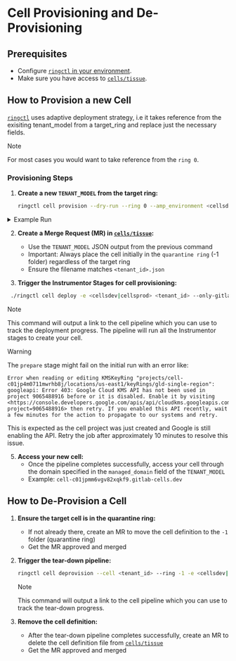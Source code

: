 # Cell Provisioning and De-Provisioning

## Prerequisites

- Configure [`ringctl` in your environment](https://gitlab.com/gitlab-com/gl-infra/ringctl#preparing-your-environment).
- Make sure you have access to [`cells/tissue`](https://ops.gitlab.net/gitlab-com/gl-infra/cells/tissue/).

## How to Provision a new Cell

[`ringctl`](https://gitlab.com/gitlab-com/gl-infra/ringctl) uses adaptive deployment strategy, i.e it takes reference from the exisiting tenant_model from a target_ring and replace just the necessary fields.

> [!note]
> For most cases you would want to take reference from the `ring 0`.

### Provisioning Steps

1. **Create a new `TENANT_MODEL` from the target ring:**

   ```bash
   ringctl cell provision --dry-run --ring 0 --amp_environment <cellsdev|cellsprod> --cell_id <cell_id>
   ```

  <details>
  <summary> Example Run </summary>

  ```bash
  ringctl cell provision --dry-run --ring 0 --amp_environment cellsdev --cell_id 134
  ```

  ```bash
  [DRY-RUN] CreateCommit - action: create - path: rings/cellsdev/-1/c01jpmm6vgv82xqkf9.json
  {
    "$schema": "https://gitlab-com.gitlab.io/gl-infra/gitlab-dedicated/tenant-model-schema/v1.62.0/tenant-model.json",
    "amp_gcp_project_id": "amp-b6f1",
    "audit_logging": false,
    "aws_account_id": "211125640907",
    "backup_region": "eu-west1",
    "byod": {
      "instance": "staging.gitlab.com"
    },
    "cells": {
      "cell_id": 134
    },
    "cloud_provider": "gcp",
    "cloudflare_waf": {
      "enabled": true,
      "migration_stage": "COMPLETE",
      "proxied": "NOT_PROXIED"
    },
    "dns_aws_account_id": "211125640907",
    "external_smtp_parameters": {
      "authentication": "login",
      "domain": "mg.staging.gitlab.com",
      "from": "gitlab@mg.gitlab.com",
      "host": "smtp.mailgun.org",
      "pool": true,
      "port": 2525,
      "reply": "noreply@staging.gitlab.com",
      "starttls": true,
      "tls": false,
      "username": "postmaster@mg.staging.gitlab.com"
    },
    "gcp_oidc_audience": "//iam.googleapis.com/projects/1002415312824/locations/global/workloadIdentityPools/gitlab-pool-oidc-amp-1290/providers/gitlab-jwt-amp-1290",
    "gcp_onboarding_state_region": "us-east1",
    "gcp_project_id": "cell-c01jpmm6vgv82xqkf9",
    "gitlab_version": "17.7.0",
    "instrumentor_version": "v16.620.1",
    "internal_reference": "cell-c01jpmm6vgv82xqkf9",
    "managed_domain": "cell-c01jpmm6vgv82xqkf9.gitlab-cells.dev",
    "perform_qa": true,
    "prerelease_version": "17.10.202503180906-6a387d336a7.c1c3e017782",
    "primary_region": "us-east1",
    "reference_architecture": "ra3k_v3",
    "reference_architecture_overlays": [],
    "sandbox_account": false,
    "service_account_impersonation_members": [],
    "site_regions": [
      "us-east1"
    ],
    "tenant_id": "c01jpmm6vgv82xqkf9",
    "use_gar_for_prerelease_image": true
  }
  ```

  </details>

2. **Create a Merge Request (MR) in [`cells/tissue`](https://ops.gitlab.net/gitlab-com/gl-infra/cells/tissue/):**
   - Use the `TENANT_MODEL` JSON output from the previous command
   - Important: Always place the cell initially in the `quarantine ring` (-1 folder) regardless of the target ring
   - Ensure the filename matches `<tenant_id>.json`

4. **Trigger the Instrumentor Stages for cell provisioning:**

  ```bash
   ./ringctl cell deploy -e <cellsdev|cellsprod> <tenant_id> --only-gitlab-upgrade=false
   ```

  > [!note]
  > This command will output a link to the cell pipeline which you can use to track the deployment progress.
  > The pipeline will run all the Instrumentor stages to create your cell.

  > [!warning]
  > The `prepare` stage might fail on the initial run with an error like:
  >
  > ```
  > Error when reading or editing KMSKeyRing "projects/cell-c01jp4m0711mwrhb8j/locations/us-east1/keyRings/gld-single-region": googleapi: Error 403: Google Cloud KMS API has not been used in project 9065488916 before or it is disabled. Enable it by visiting <https://console.developers.google.com/apis/api/cloudkms.googleapis.com/overview?project=9065488916> then retry. If you enabled this API recently, wait a few minutes for the action to propagate to our systems and retry.
  > ```
  >
  > This is expected as the cell project was just created and Google is still enabling the API.
  > Retry the job after approximately 10 minutes to resolve this issue.

5. **Access your new cell:**
   - Once the pipeline completes successfully, access your cell through the domain specified in the `managed_domain` field of the `TENANT_MODEL`
   - Example: `cell-c01jpmm6vgv82xqkf9.gitlab-cells.dev`

## How to De-Provision a Cell

1. **Ensure the target cell is in the quarantine ring:**
   - If not already there, create an MR to move the cell definition to the `-1` folder (quarantine ring)
   - Get the MR approved and merged

2. **Trigger the tear-down pipeline:**

   ```bash
   ringctl cell deprovision --cell <tenant_id> --ring -1 -e <cellsdev|cellsprod>
   ```

   > [!note]
   > This command will output a link to the cell pipeline which you can use to track the tear-down progress.

3. **Remove the cell definition:**
   - After the tear-down pipeline completes successfully, create an MR to delete the cell definition file from [`cells/tissue`](https://ops.gitlab.net/gitlab-com/gl-infra/cells/tissue/)
   - Get the MR approved and merged
